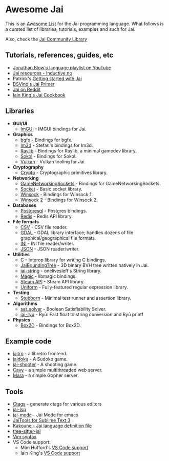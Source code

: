 # Awesome Jai

This is an [Awesome List](https://awesome.re) for the Jai programming language. What follows is a curated list of libraries, tutorials, examples and such for Jai.

Also, check the [Jai Community Library](https://github.com/Jai-Community/Jai-Community-Library/wiki)

## Tutorials, references, guides, etc

 * [Jonathan Blow's language playlist on YouTube](https://www.youtube.com/watch?v=TH9VCN6UkyQ&list=PLmV5I2fxaiCKfxMBrNsU1kgKJXD3PkyxO&ab_channel=JonathanBlow)
 * [Jai resources - Inductive.no](https://inductive.no/jai/)
 * Patrick's [Getting started with Jai](https://github.com/patrickgh3/jai-getting-started)
 * [BSVino's Jai Primer](https://github.com/BSVino/JaiPrimer/blob/master/JaiPrimer.md)
 * [Jai on Reddit](https://www.reddit.com/r/Jai/)
 * [Iain King's Jai Cookbook](https://github.com/onelivesleft/jai-cookbook)

## Libraries

 * **GUI/UI**
   * [ImGUI](https://github.com/kevinw/jai-imgui/) - IMGUI bindings for Jai.
 * **Graphics**
   * [bgfx](https://github.com/DrProfesor/jai-bgfx) - Bindings for bgfx.
   * [Im3d](https://github.com/ostef/jai-im3d) - Stefan's bindings for Im3d.
   * [Raylib](https://github.com/kujukuju/raylib-jai) - Bindings for Raylib, a minimal gamedev library.
   * [Sokol](https://github.com/judah-caruso/jai-sokol) - Bindings for Sokol.
   * [Vulkan](https://github.com/osor-io/Vulkan) - Vulkan tooling for Jai.
 * **Cryptography**
   * [Crypto](https://github.com/smari/jai-crypto) - Cryptographic primitives library.
 * **Networking**
   * [GameNetworkingSockets](https://github.com/Manquia/gns-jai) - Bindings for GameNetworkingSockets.
   * [Socket](https://github.com/smari/jai-socket) - Basic socket library.
   * [Winsock](https://github.com/judah-caruso/jai-winsock) - Bindings for Winsock 1.
   * [Winsock 2](https://github.com/judah-caruso/jai-winsock2) - Bindings for Winsock 2. 
 * **Databases**
   * [Postgresql](https://github.com/rluba/jai-postgres) - Postgres bindings.
   * [Redis](https://github.com/smari/jai-redis) - Redis API library.
 * **File formats**
   * [CSV](https://github.com/rluba/jai-csv) - CSV file reader.
   * [GDAL](https://github.com/smari/jai-gdal) - GDAL library interface; handles dozens of file graphical/geographical file formats.
   * [INI](https://github.com/smari/jai-ini) - INI file reader/writer.
   * [JSON](https://github.com/rluba/jason) - JSON reader/writer.
 * **Utilities**
   * [C](https://github.com/judah-caruso/C) - Interop library for writing C bindings. 
   * [JaiBoundingTree](https://github.com/kujukuju/JaiBoundingTree) - 3D binary BVH tree written natively in Jai.
   * [jai-string](https://github.com/onelivesleft/jai-string) - onelivesleft's String library.
   * [Magic](https://github.com/smari/jai-magic) - libmagic bindings.
   * [Steam API](https://github.com/onelivesleft/jai-steam) - Steam API library.
   * [Uniform](https://github.com/rluba/uniform) - Fully-featured regular expression library.
 * **Testing**
   * [Stubborn](https://github.com/rluba/stubborn) - Minimal test runner and assertion library.
 * **Algorithms**
   * [sat_solver](https://github.com/danieljktan/sat_solver) - Boolean Satisfiability Solver.
   * [jai-ryu](https://github.com/ostef/jai-ryu) - Ryū: Fast float to string conversion and Ryū printf
 * **Physics**
   * [Box2D](https://github.com/kujukuju/JaiBox2D) - Bindings for Box2D.

## Example code

 * [jaitro](https://github.com/kevinw/jaitro) - a libretro frontend.
 * [jaidoku](https://github.com/mimhufford/jaidoku) - A Sudoku game.
 * [jai-shooter](https://github.com/kevinw/jai-shooter/) - A shooting game.
 * [Cavy](https://github.com/smari/Cavy) - a simple multithreaded web server.
 * [Mara](https://github.com/smari/Mara) - a simple Gopher server.

## Tools

 * [Ctags](https://github.com/rluba/jai-ctags) - generate ctags for various editors
 * [jai-lsp](https://github.com/Pyromuffin/jai-lsp)
 * [jai-mode](https://github.com/krig/jai-mode) - Jai Mode for emacs
 * [JaiTools for Sublime Text 3](https://github.com/RobinWragg/JaiTools)
 * [Kakoune - Jai language definition file](https://github.com/dgrisham/jai.kak)
 * [tree-sitter-jai](https://github.com/Pyromuffin/tree-sitter-jai)
 * [Vim syntax](https://github.com/rluba/jai.vim)
 * VS Code support:
   * Mim Hufford's [VS Code support](https://github.com/mimhufford/jai-language-support)
   * Iain King's [VS Code support](https://marketplace.visualstudio.com/items?itemName=onelivesleft.the-language)


 
